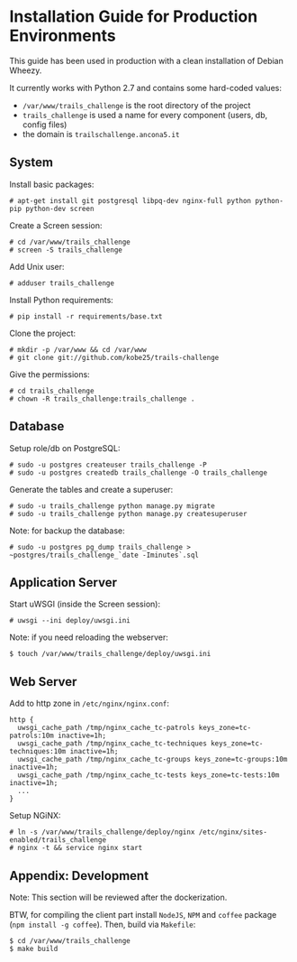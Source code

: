 # Installation Guide for Production Environments

This guide has been used in production with a clean installation of Debian Wheezy.

It currently works with Python 2.7 and contains some hard-coded values:
* `/var/www/trails_challenge` is the root directory of the project
* `trails_challenge` is used a name for every component (users, db, config files)
* the domain is `trailschallenge.ancona5.it`


## System

Install basic packages:

    # apt-get install git postgresql libpq-dev nginx-full python python-pip python-dev screen

Create a Screen session:

    # cd /var/www/trails_challenge
    # screen -S trails_challenge

Add Unix user:

    # adduser trails_challenge

Install Python requirements:

    # pip install -r requirements/base.txt

Clone the project:

    # mkdir -p /var/www && cd /var/www
    # git clone git://github.com/kobe25/trails-challenge

Give the permissions:

    # cd trails_challenge
    # chown -R trails_challenge:trails_challenge .


## Database

Setup role/db on PostgreSQL:

    # sudo -u postgres createuser trails_challenge -P
    # sudo -u postgres createdb trails_challenge -O trails_challenge

Generate the tables and create a superuser:

    # sudo -u trails_challenge python manage.py migrate
    # sudo -u trails_challenge python manage.py createsuperuser

Note: for backup the database:

    # sudo -u postgres pg_dump trails_challenge > ~postgres/trails_challenge_`date -Iminutes`.sql


## Application Server

Start uWSGI (inside the Screen session):

    # uwsgi --ini deploy/uwsgi.ini

Note:  if you need reloading the webserver:

    $ touch /var/www/trails_challenge/deploy/uwsgi.ini


## Web Server

Add to http zone in `/etc/nginx/nginx.conf`:

    http {
      uwsgi_cache_path /tmp/nginx_cache_tc-patrols keys_zone=tc-patrols:10m inactive=1h;
      uwsgi_cache_path /tmp/nginx_cache_tc-techniques keys_zone=tc-techniques:10m inactive=1h;
      uwsgi_cache_path /tmp/nginx_cache_tc-groups keys_zone=tc-groups:10m inactive=1h;
      uwsgi_cache_path /tmp/nginx_cache_tc-tests keys_zone=tc-tests:10m inactive=1h;
      ...
    }

Setup NGiNX:

    # ln -s /var/www/trails_challenge/deploy/nginx /etc/nginx/sites-enabled/trails_challenge
    # nginx -t && service nginx start


## Appendix:  Development

Note:  This section will be reviewed after the dockerization.

BTW, for compiling the client part install `NodeJS`, `NPM` and `coffee` package (`npm install -g coffee`).  Then, build via `Makefile`:

    $ cd /var/www/trails_challenge
    $ make build
